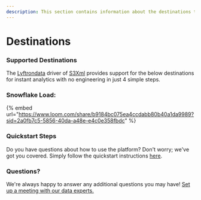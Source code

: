 ```yaml
---
description: This section contains information about the destinations that S3Xml supports.
---
```


# Destinations

### Supported Destinations

The [Lyftrondata](https://www.lyftrondata.com/) driver of [S3Xml](https://www.lyftrondata.com/integration/technology-analytics/amazon-s3/) provides support for the below destinations for instant analytics with no engineering in just 4 simple steps.

### Snowflake Load:

{% embed url="https://www.loom.com/share/b9184bc075ea4ccdabb80b40a1da9989?sid=2a0fb7c5-5856-40da-a48e-e4c0e358fbdc" %}

### Quickstart Steps

Do you have questions about how to use the platform? Don't worry; we've got you covered. Simply follow the quickstart instructions [here](../amazon-s3-3/).

### Questions? <a href="#questions" id="questions"></a>

We're always happy to answer any additional questions you may have! [Set up a meeting with our data experts.](https://www.lyftrondata.com/book-a-meeting/)
